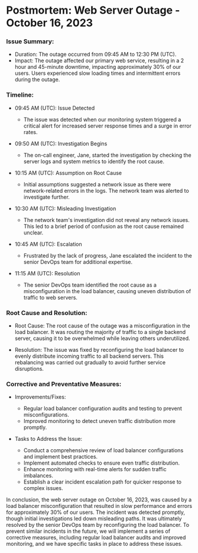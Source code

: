 # Postmortem: Web Server Outage - October 16, 2023

### Issue Summary:

- Duration: The outage occurred from 09:45 AM to 12:30 PM (UTC).
- Impact: The outage affected our primary web service, resulting in a 2 hour and 45-minute downtime, impacting approximately 30% of our users. Users experienced slow loading times and intermittent errors during the outage.

### Timeline:

- 09:45 AM (UTC): Issue Detected
  - The issue was detected when our monitoring system triggered a critical alert for increased server response times and a surge in error rates.

- 09:50 AM (UTC): Investigation Begins
  - The on-call engineer, Jane, started the investigation by checking the server logs and system metrics to identify the root cause.

- 10:15 AM (UTC): Assumption on Root Cause
  - Initial assumptions suggested a network issue as there were network-related errors in the logs. The network team was alerted to investigate further.

- 10:30 AM (UTC): Misleading Investigation
  - The network team's investigation did not reveal any network issues. This led to a brief period of confusion as the root cause remained unclear.

- 10:45 AM (UTC): Escalation
  - Frustrated by the lack of progress, Jane escalated the incident to the senior DevOps team for additional expertise.

- 11:15 AM (UTC): Resolution
  - The senior DevOps team identified the root cause as a misconfiguration in the load balancer, causing uneven distribution of traffic to web servers.

### Root Cause and Resolution:

- Root Cause: The root cause of the outage was a misconfiguration in the load balancer. It was routing the majority of traffic to a single backend server, causing it to be overwhelmed while leaving others underutilized.

- Resolution: The issue was fixed by reconfiguring the load balancer to evenly distribute incoming traffic to all backend servers. This rebalancing was carried out gradually to avoid further service disruptions.

### Corrective and Preventative Measures:

- Improvements/Fixes:
  - Regular load balancer configuration audits and testing to prevent misconfigurations.
  - Improved monitoring to detect uneven traffic distribution more promptly.

- Tasks to Address the Issue:
  - Conduct a comprehensive review of load balancer configurations and implement best practices.
  - Implement automated checks to ensure even traffic distribution.
  - Enhance monitoring with real-time alerts for sudden traffic imbalances.
  - Establish a clear incident escalation path for quicker response to complex issues.

In conclusion, the web server outage on October 16, 2023, was caused by a load balancer misconfiguration that resulted in slow performance and errors for approximately 30% of our users. The incident was detected promptly, though initial investigations led down misleading paths. It was ultimately resolved by the senior DevOps team by reconfiguring the load balancer. To prevent similar incidents in the future, we will implement a series of corrective measures, including regular load balancer audits and improved monitoring, and we have specific tasks in place to address these issues.
